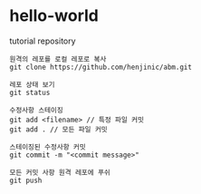 # hello-world
tutorial repository
```
원격의 레포를 로컬 레포로 복사
git clone https://github.com/henjinic/abm.git

레포 상태 보기
git status

수정사항 스테이징
git add <filename> // 특정 파일 커밋
git add . // 모든 파일 커밋

스테이징된 수정사항 커밋
git commit -m "<commit message>"

모든 커밋 사항 원격 레포에 푸쉬
git push
```
